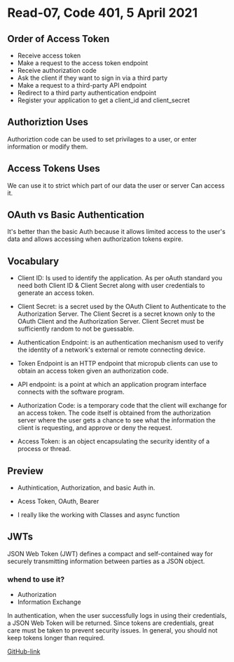 # Read-07, Code 401, 5 April 2021

## Order of Access Token

- Receive access token
- Make a request to the access token endpoint
- Receive authorization code
- Ask the client if they want to sign in via a third party
- Make a request to a third-party API endpoint
- Redirect to a third party authentication endpoint
- Register your application to get a client_id and client_secret

## Authoriztion Uses

Authoriztion code can be used to set privilages to a user, or enter information or modify them.

## Access Tokens Uses

We can use it to strict which part of our data the user or server Can access it.

## OAuth vs Basic Authentication

It's better than the basic Auth because it allows limited access to the user's data and allows accessing when authorization tokens expire.

## Vocabulary

- Client ID: Is used to identify the application. As per oAuth standard you need both Client ID & Client Secret along with user credentials to generate an access token.

- Client Secret: is a secret used by the OAuth Client to Authenticate to the Authorization Server. The Client Secret is a secret known only to the OAuth Client and the Authorization Server. Client Secret must be sufficiently random to not be guessable.

- Authentication Endpoint: is an authentication mechanism used to verify the identity of a network's external or remote connecting device.

- Token Endpoint is an HTTP endpoint that micropub clients can use to obtain an access token given an authorization code.

- API endpoint: is a point at which an application program interface connects with the software program.

- Authorization Code: is a temporary code that the client will exchange for an access token. The code itself is obtained from the authorization server where the user gets a chance to see what the information the client is requesting, and approve or deny the request.

- Access Token: is an object encapsulating the security identity of a process or thread.

## Preview

- Authintication, Authorization, and basic Auth in.

- Acess Token, OAuth, Bearer

- I really like the working with Classes and async function

## JWTs

JSON Web Token (JWT) defines a compact and self-contained way for securely transmitting information between parties as a JSON object.

### whend to use it?

- Authorization
- Information Exchange

In authentication, when the user successfully logs in using their credentials, a JSON Web Token will be returned. Since tokens are credentials, great care must be taken to prevent security issues. In general, you should not keep tokens longer than required.

[GitHub-link](https://omar-tarawneh.github.io/reading-notes/reading-notes-code401/read-07)
